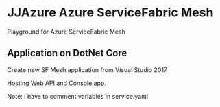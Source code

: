 # JJAzure Azure ServiceFabric Mesh
Playground for Azure ServiceFabric Mesh

## Application on DotNet Core 
Create new SF Mesh application from Visual Studio 2017

Hosting Web API and Console app.

Note: I have to comment variables in service.yaml